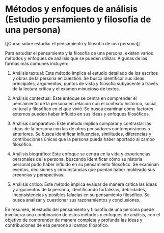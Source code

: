 # Métodos y enfoques de análisis (Estudio persamiento y filosofía de una persona)

[[Curso sobre estudiar el pensamiento y filosofía de una persona]]

Para estudiar el pensamiento y la filosofía de una persona, existen varios métodos y enfoques de análisis que se pueden utilizar. Algunas de las formas más comunes incluyen:

1. Análisis textual: Este método implica el estudio detallado de los escritos y obras de la persona en cuestión. Se busca identificar sus ideas principales, argumentos, puntos de vista y filosofía subyacente a través de la lectura crítica y el examen minucioso de textos.

2. Análisis contextual: Este enfoque se centra en comprender el pensamiento de la persona en relación con el contexto histórico, social, cultural y filosófico en el que vivió. Se busca examinar cómo factores externos pueden haber influido en sus ideas y enfoques filosóficos.

3. Análisis comparativo: Este método implica comparar y contrastar las ideas de la persona con las de otros pensadores contemporáneos o anteriores. Se busca identificar influencias, similitudes, diferencias y contribuciones únicas que la persona pueda haber aportado al campo filosófico.

4. Análisis biográfico: Este enfoque se centra en la vida y experiencias personales de la persona, buscando identificar cómo su historia personal pudo haber influido en su pensamiento filosófico. Se examinan eventos, decisiones y circunstancias que puedan haber moldeado sus creencias y perspectivas.

5. Análisis crítico: Este método implica evaluar de manera crítica las ideas y argumentos de la persona, identificando fortalezas, debilidades, inconsistencias y posibles falacias en su pensamiento filosófico. Se busca analizar y cuestionar sus razonamientos y conclusiones.

En resumen, el estudio del pensamiento y filosofía de una persona puede involucrar una combinación de estos métodos y enfoques de análisis, con el objetivo de comprender de manera completa y profunda las ideas y contribuciones de esa persona al campo filosófico.
